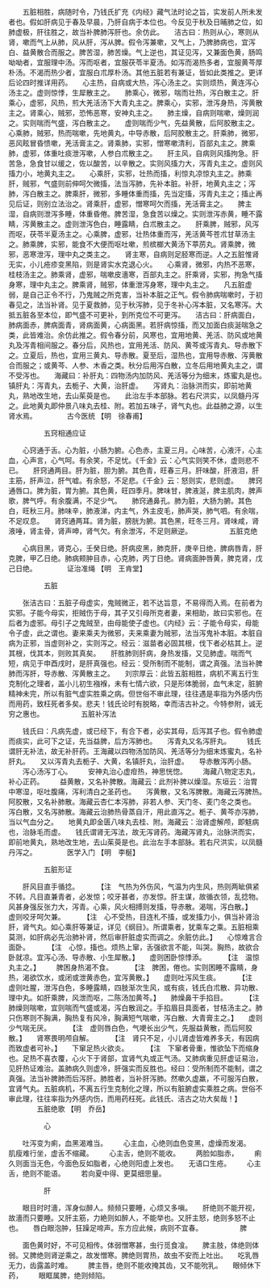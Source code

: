 <!-- { "loadSidebar": true } -->
　　五脏相胜，病随时令，乃钱氏扩充《内经》藏气法时论之旨，实发前人所未发者也。假如肝病见于春及早晨，乃肝自病于本位也。今反见于秋及日晡肺之位，如肺虚极，肝往胜之，故当补脾肺泻肝也。余仿此。　　洁古曰：热则从心，寒则从肾，嗽而气上从肺，风从肝，泻从脾。假令泻兼嗽，又气上，乃脾肺病也，宜泻白、益黄散合而服之。脾苦湿，肺苦燥。气上逆也，其证见泻，又兼面色黄，肠鸣呦呦者，宜服理中汤。泻而呕者，宜服茯苓半夏汤。如泻而渴热多者，宜服黄芩厚朴汤。不渴而热少者，宜服白朮厚朴汤。其他五脏若有兼证，皆如此类推之。更详后论四时推详用药。　　心主热，自病或大热，泻心汤主之。实则烦热，黄连泻心汤主之。虚则惊悸，生犀散主之。　　肺乘心，微邪，喘而壮热，泻白散主之。肝乘心，虚邪，风热，煎大羌活汤下大青丸主之。脾乘心，实邪，泄泻身热，泻黄散主之。肾乘心，贼邪，恐怖恶寒，安神丸主之。　　肺主燥，自病则喘嗽，燥则润之。实则喘而气盛，泻白散主之。　　虚则喘而少气，先益黄散，后阿胶散主之。　　心乘肺，贼邪，热而喘嗽，先地黄丸，中导赤散，后阿胶散主之。肝乘肺，微邪，恶风眩冒昏愦嗽，羌活膏主之。肾乘肺，实邪，憎寒嗽清利，百部丸主之。脾乘肺，虚邪，体重吐痰泄泻嗽，人参白朮散主之。　　肝主风，自病则风搐拘急。肝苦急，急食甘以缓之，佐以酸苦，以辛散之。实则风搐力大，泻青丸主之。虚则风搐力小，地黄丸主之。　　心乘肝，实邪，壮热而搐，利惊丸凉惊丸主之。肺乘肝，贼邪，气盛则前伸呵欠微搐，法当泻肺，先补本脏。补肝，地黄丸主之；泻肺，泻白散主之。脾乘肝，微邪，多睡体重而搐，先当定搐，泻青丸主之；搐止再见后证，则别立法治之。肾乘肝，虚邪，憎寒呵欠而搐，羌活膏主之。　　脾主湿，自病则泄泻多睡，体重昏倦。脾苦湿，急食苦以燥之。实则泄泻赤黄，睡不露睛，泻黄散主之。虚则泄泻色白，睡露睛，白朮散主之。　　肝乘脾，贼邪，风泻而呕，茯苓半夏汤主之。心乘脾，虚邪，壮热体重而泻，羌活黄芩苍朮甘草汤主之。肺乘脾，实邪，能食不大便而呕吐嗽，煎槟榔大黄汤下葶苈丸。肾乘脾，微邪，恶寒泄泻，理中丸之类主之。　　肾主寒，自病则足胫寒而逆。人之五脏惟肾无实，小儿疮疹变黑陷，则是肾实水克退心火。　　心乘肾，微邪，内热不恶寒，桂枝汤主之。肺乘肾，虚邪，喘嗽皮濇寒，百部丸主之。肝乘肾，实邪，拘急气搐身寒，理中丸主之。脾乘肾，贼邪，体重泄泻身寒，理中丸主之。　　凡五脏虚弱，是自己正令不行，乃鬼贼之所克害，当补本脏之正气。假令肺病喘嗽时，于初春见之，法当补肾。见于夏救肺，见于秋泻肺，见于冬补心泻本脏，又名寒泻。大抵五脏各至本位，即气盛不可更补，到所克位不可更泻。　　洁古曰：肝病面白，肺病面赤，脾病面青，肾病面黄，心病面黑。若肝病惊搐，而又加面白痰涎喘急之类，此皆难治。余仿此推之。假令春分前，风寒也，宜用地黄、羌活、防风或地黄丸及泻青相间服之。春分后，风热也，宜用羌活、防风、黄芩或泻青丸、导赤散下之。立夏后，热也，宜用三黄丸、导赤散。夏至后，湿热也，宜用导赤散、泻黄散合而服之；或黄芩、人参、木香之类。秋分后用泻白散，立冬后用地黄丸主之，谓不受泻也。　　海藏曰：补肝丸：四物汤内加防风、羌活等分为细末，炼蜜丸是也。　　镇肝丸：泻青丸，去栀子、大黄，治肝虚。　　泻肾丸：治脉洪而实，即前地黄丸，熟地改生地，去山茱萸是也。　　此治左手本部脉。若右尺洪实，以凤髓丹泻之。此地黄丸即仲景八味丸去桂、附。若加五味子，肾气丸也。此益肺之源，以生肾水焉。
　　　　古今医统 【明　徐春甫】

　　　　　五窍相通应证

　　心窍通于舌。心为脏，小肠为腑。心色赤，主夏三月。心味苦，心液汗，心主血，心声言，心气呵。有余笑，不足忧。《千金》云：心气实则笑不休，虚则悲不已。　　肝窍通两目。肝为脏，胆为腑。其色青，旺春三月。肝味酸，肝液泪，肝主筋，肝声泣，肝气嘘。有余怒，不足悲。《千金》云：怒则实，悲则虚。　　脾窍通唇口。脾为脏，胃为腑。其色黄，旺四季月。脾味甘，脾液涎，脾主肌肉，脾声歌，脾气呼。有余腹满，不足少气。　　肺窍通鼻孔。肺为脏，大肠为腑。其色白，旺秋三月。肺味辛，肺液涕，内主气，外主皮毛，肺声哭，肺气呬。有余喘，不足叹息。　　肾窍通两耳。肾为脏，膀胱为腑。其色黑，旺冬三月。肾味咸，肾液唾，肾主骨，肾声呻，肾气欠。有余泄泻，不足则厥逆。
　　　　　五脏克绝

　　心病目黑，肾克心，壬癸日绝。肝病皮黑，肺克肝，庚辛日绝，脾病唇青，肝克脾，甲乙日绝。肺病颊肿目赤，心克肺，丙丁日绝。肾病面肿唇黄，脾克肾，戊己日绝。
　　　　证治准绳 【明　王肯堂】

　　　　　五脏

　　张洁古曰：五脏子母虚实，鬼贼微正，若不达旨意，不易得而入焉。在前者为实邪。子能今母实，拒贼伤于母，其子又引母所克者妻，来相助，故曰实邪也。在后者为虚邪。母引子之鬼贼至，由母能使子虚也。《内经》云：子能令母实，母能令子虚，此之谓也。妻来乘夫为微邪，夫来乘妻为贼邪，法当泻鬼补本脏。本脏自病为正邪，当虚则补之，实则泻之。经云：滋苗者必固其根，伐下者必枯其上。逆其根，伐其本，则败其真矣。　　肝胜肺则肝病，身热发搐，又见肺虚。喘而气短，病见于申酉戌时，是肝真强也。经云：受所制而不能制，谓之真强。法当补脾肺而泻肝，导赤散、泻黄散主之。　　刘宗厚云：此皆五脏相胜，病机不离五行生克制化之理者，盖小儿初生襁褓，未有七情六欲，只是形体脆弱，血气未定，脏腑精神未完，所以有脏气虚实胜乘之病。但世俗不审此理，往往遇是率指为外感内伤而用药，致枉死者多矣。悲夫！钱氏论时有脱略，幸而洁古补之。今特参附，诚无穷之惠也。
　　　　　五脏补泻法

　　钱氏曰：凡病先虚，或已经下，有合下者，必实其母，后泻其子也。假令肺虚而痰实，此可下之证，先当益脾，后方泻肺也。　　泻青丸又名泻肝丸。
　　钱氏谓肝无补法，故无补肝药。王海藏以四物汤加防风、羌活等分为细末炼蜜丸，名补肝丸。　　又以泻青丸去栀子、大黄，名镇肝丸，治肝虚。　　导赤散泻丙小肠。
　　泻心汤泻丁心。
　　安神丸治心虚疳热，神思恍惚。
　　海藏八物定志丸，补心正药。
　　益黄散，又名补脾散。海藏云：此剂补脾以燥湿。东垣云：治胃中寒湿，呕吐腹痛，泻利清白之圣药也。　　泻黄散，又名泻脾散。海藏云泻脾热。　　阿胶散，又名补肺散。海藏云杏仁本泻肺，非若人参、天门冬、麦门冬之类也。　　泻白散，又名泻肺散。海藏云治肺热骨蒸自汗，用此直泻之。栀子、黄芩亦泻肺，当以气血分之。　　地黄丸即金匮八味丸去桂、附。海藏云：治肾虚解颅，即鬾病也，治脉毛而虚。　　钱氏谓肾无泻法，故无泻肾药。海藏泻肾丸，治脉洪而实，即前地黄丸，熟地改生地，去山茱萸是也。此治左手本部脉。若右尺洪实，以凤髓丹泻之。
　　　　医学入门 【明　李梴】

　　　　　五脏形证

　　肝风目直手循捻。
　　 【注　气热为外伤风，气温为内生风，热则两眦俱紧不转。凡目直兼青者，必发惊；咬牙甚者，亦发惊。肝主谋，故循衣领，乱捻物。风甚身强反张力大，泻青。心乘，风火相搏则发搐，导赤散。渴喘，泻白散。】　　虚则咬牙呵欠兼。
　　 【注　心不受热，目连札不搐，或发搐力小，俱当补肾治肝，肾气丸。如心乘肝等兼证，详见《纲目》。所谓乘者，犹乘车之乘。五脏相乘莫测，如肝病必先治肺补肾，然后审肝脏虚实而调之。余脏仿此。】　　心惊难言合面卧。
　　 【注　心惊，搐也。烦热上窜，舌强欲言不能，叫哭。胸热，故欲合卧就凉。宜泻心汤、导赤散、小生犀散。】　　虚则困卧惊悸添。
　　 【注　温惊丸主之。】
　　脾困身热渴不食。
　　 【注　脾困，倦也。实则困睡不露睛，身热，渴欲饮水，或闭或泄黄赤色，宜泻黄散。】　　虚则吐泻风生痰。
　　 【注　虚则吐腥，泄泻白色，多睡露睛，四肢渐次生风，或有痰，钱氏白朮散、异功散、理中丸。如肝乘脾，风泄而呕，二陈汤加黄芩。】　　肺燥鼻干手掐目。
　　 【注　肺燥则喘嗽，宜则喘而气盛或渴，泻白散润之。手掐眉目具面者，甘桔汤主之。肺只伤寒则不胸满，胸热复有风冷，胸满短气喘嗽，泻白散、大青膏主之。】　　虚则少气喘无厌。
　　 【注　虚则唇白色，气哽长出少气，先服益黄散，而后阿胶散。】　　肾寒畏明颅自解。
　　 【注　肾只不足，小儿肾虚皆难养多夭，有因病而致虚者可补。】　　下窜足热火欲炎。
　　 【注　下窜者骨重，惟欲坠下而缩身也。足热不喜衣覆，心火下于肾部，宜肾气丸或正气汤。又肺病重见肝虚证易治，见肝热证难治。盖肺病久则虚冷，肝强实而反胜也。经曰：受所制而不能制，谓之真强。法当补脾肺而后泻肝。肺胜者，当补肝泻肺。然嗽久虚羸，不可服泻白散，宜肾气丸。五脏病机，不离五行生克制化之理，所以有脏腑虚实乘胜之病。世俗不审此理，往往率指为外感内伤，而用药枉死。此钱氏、洁古之功大矣哉！】
　　　　五脏绝歌 【明　乔岳】

　　　　　心

　　吐泻变为痢，血黑渴难当。
　　心主血，心绝则血色变黑，虚燥而发渴。　　肌瘦难行坐，虚舌不缩藏。
　　心主舌，绝则不能收。
　　两脸如脂赤，
　　痢久则面当无色，今面色反如脂者，心绝则阳虚上发也。　　无语口生疮。
　　心主舌，绝则不能语。
　　若向夏中得、更莫细思量。

　　　　　肝

　　眼目时时濇，浑身似醉人。频频只要睡，心烦又多嗔。　　肝绝则不能开视，故濇而只要睡。又肝主筋，力絶则如醉人，不能举也。又肝主怒，绝则多怒不止也。　　唇白眼泡肿，狂躁足啼声。东方应此候，病则不宜春。
　　　　　脾

　　面色黄时好，不可见相传。体弱憎寒甚，虫行觅食飡。　　脾主肢，体绝则体弱。又脾绝则肾逆乘之，故发憎寒。脾绝则胃热，故虫不安而上吐出。　　吃乳唇无力，齿露盖时难。
　　脾主唇，绝则不能收掩其齿，又不能吮乳。　　眼倾休下药，
　　眼眶属脾，绝则倾陷。
